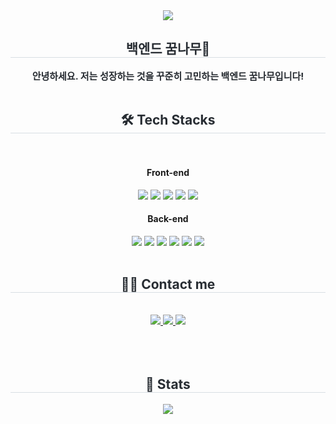 <div align= "center">
    <img src="https://capsule-render.vercel.app/api?type=waving&color=0:3578fd,100:098500&height=180&text=Welcome&animation=fadeIn&fontColor=ffffff&fontSize=70" />
    </div>
    <div align= "center"> 
    <h2 style="border-bottom: 1px solid #d8dee4; color: #282d33;"> 백엔드 꿈나무🌳 </h2>  
    <div style="font-weight: 700; font-size: 15px; text-align: center; color: #282d33;"> 안녕하세요. 저는 성장하는 것을 꾸준히 고민하는 백엔드 꿈나무입니다!</li></li> </div> 
    </div>
    <br/>
    <div align= "center">
    <h2 style="border-bottom: 1px solid #d8dee4; color: #282d33;"> 🛠️ Tech Stacks </h2> <br>

#### Front-end
<img src="https://img.shields.io/badge/javascript-F7DF1E?style=for-the-badge&logo=javascript&logoColor=white">
<img src="https://img.shields.io/badge/html5-E34F26?style=for-the-badge&logo=html5&logoColor=white">
<img src="https://img.shields.io/badge/css3-1572B6?style=for-the-badge&logo=css3&logoColor=white">
<img src="https://img.shields.io/badge/thymeleaf-005F0F?style=for-the-badge&logo=thymeleaf&logoColor=white">
<img src="https://img.shields.io/badge/jquery-0769AD?style=for-the-badge&logo=jquery&logoColor=white">

<br>

#### Back-end

<img src="https://img.shields.io/badge/java-1E8CBE?style=for-the-badge&logo=java&logoColor=white">
<img src="https://img.shields.io/badge/springboot-6DB33F?style=for-the-badge&logo=springboot&logoColor=white">
<img src="https://img.shields.io/badge/springsecurity-6DB33F?style=for-the-badge&logo=springsecurity&logoColor=white">
<img src="https://img.shields.io/badge/auth2.0-EB5424?style=for-the-badge&logo=auth0&logoColor=white">
<img src="https://img.shields.io/badge/mysql-4479A1?style=for-the-badge&logo=mysql&logoColor=white">
<img src="https://img.shields.io/badge/jpa-A5915F?style=for-the-badge&logo=&logoColor=white">
          </div>
    </div>
    <br/>
    <div align= "center">
    <h2 style="border-bottom: 1px solid #d8dee4; color: #282d33;"> 🧑‍💻 Contact me </h2> <br> 
    <div align= "center"> <a href=https://velog.io/@luna001631> <img src="https://img.shields.io/badge/Velog-20C997?style=for-the-badge&logo=Velog&logoColor=white&link=https://velog.io/@luna001631"> </a>
         <a href=https://www.notion.so/2c733a224109443c9f7b09b7b8a0a6a9> <img src="https://img.shields.io/badge/Notion-000000?style=for-the-badge&logo=Notion&logoColor=white&link=https://www.notion.so/2c733a224109443c9f7b09b7b8a0a6a9"> </a>
         <a href=mailto:luna001631@gmail.com> <img src="https://img.shields.io/badge/Gmail-EA4335?style=for-the-badge&logo=Gmail&logoColor=white&link=mailto:luna001631@gmail.com"> </a>
          </div>  <br> 
    <div align= "center">  </div> 
    </div>
    <br/>

<br>
        <div style="text-align: center;"> 
    <h2 style="border-bottom: 1px solid #d8dee4; color: #282d33;"> 🏅 Stats </h2> <div align= "center"> <img src="https://github-readme-stats.vercel.app/api?username=luna001631&bg_color=60,badcfd,a7c7fb&title_color=ffffff&text_color=ffffff"
         />  </div> 
    </div>
    
